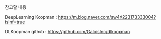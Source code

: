 참고할 내용

DeepLearning Koopman : https://m.blog.naver.com/sw4r/223173333004?isInf=true

DLKoopman github : https://github.com/GaloisInc/dlkoopman

